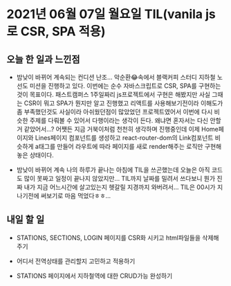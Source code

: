 # 2021년 06월 07일 월요일 TIL(vanila js로 CSR, SPA 적용)

## 오늘 한 일과 느낀점
- 밤낮이 바뀌어 계속되는 컨디션 난조... 악순환😂속에서 블랙커피 스터디 지하철 노선도 미션을 진행하고 있다. 이번에는 순수 자바스크립트로 CSR, SPA를 구현하는것이 목표이다. 패스트캠퍼스 1주일짜리 js프로젝트에서 구현은 해봤지만 사실 그때는 CSR이 뭐고 SPA가 뭔지만 알고 진행했고 리액트를 사용해보기전이라 이해도가 좀 부족했던것도 사실이라 아쉬웠던점이 많았었던 프로젝트였어서 이번에 다시 비슷한 주제를 다뤄볼 수 있어서 다행이라는 생각이 든다. 왜냐면 혼자서는 다신 안할거 같았어서...? 어쨋든 지금 거북이처럼 천천히 생각하며 진행중인데 이제 Home페이지와 Lines페이지 컴포넌트를 생성하고 react-router-dom의 Link컴포넌트 비슷하게 a태그를 만들어 라우트에 따라 페이지를 새로 render해주는 로직만 구현해놓은 상태이다.

- 밤낮이 바뀌어 계속 나의 하루가 끝나는 아침에 TIL을 쓰곤했는데 오늘은 아직 코드도 많이 못짜고 일정이 끝나지 않았지만... TIL까지 날짜를 밀려서 쓰다보니 뭔가 진짜 내가 지금 어느시간에 살고있는지 헷갈릴 지경까지 와버려서... TIL은 00시가 지나기전에 써보기로 마음 먹었다ㅎㅎ...

## 내일 할 일
- STATIONS, SECTIONS, LOGIN 페이지를 CSR화 시키고 html파일들을 삭제해주기

- 어디서 전역상태를 관리할지 고민하고 적용하기

- STATIONS 페이지에서 지하철역에 대한 CRUD가능 완성하기


